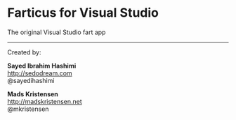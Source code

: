 ﻿# Farticus for Visual Studio #

The original Visual Studio fart app
  

----------------

Created by:

**Sayed Ibrahim Hashimi**  
http://sedodream.com   
@sayedihashimi

**Mads Kristensen**  
http://madskristensen.net  
@mkristensen